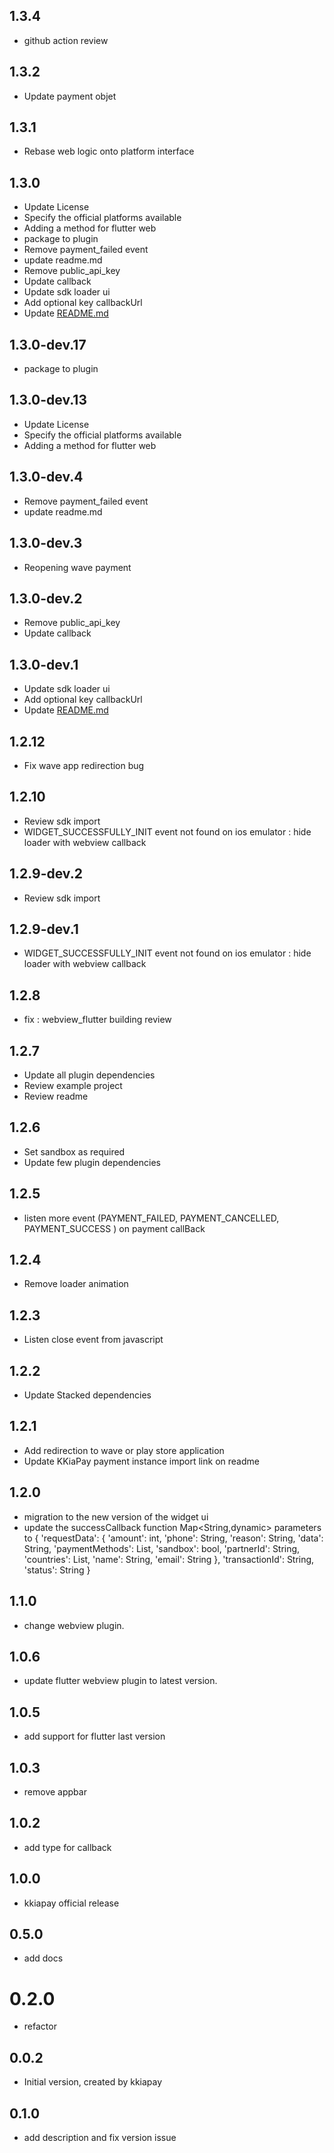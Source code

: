 ## 1.3.4

- github action review

## 1.3.2

- Update payment objet

## 1.3.1

- Rebase web logic onto platform interface

## 1.3.0

- Update License
- Specify the official platforms available
- Adding a method for flutter web
- package to plugin
- Remove payment_failed event
- update readme.md
- Remove public_api_key
- Update callback
- Update sdk loader ui
- Add optional key callbackUrl
- Update [README.md](README.md)

## 1.3.0-dev.17

- package to plugin

## 1.3.0-dev.13

- Update License
- Specify the official platforms available
- Adding a method for flutter web

## 1.3.0-dev.4

- Remove payment_failed event
- update readme.md

## 1.3.0-dev.3

- Reopening wave payment

## 1.3.0-dev.2

- Remove public_api_key
- Update callback

## 1.3.0-dev.1

- Update sdk loader ui
- Add optional key callbackUrl
- Update [README.md](README.md)

## 1.2.12

- Fix wave app redirection bug

## 1.2.10

- Review sdk import
- WIDGET_SUCCESSFULLY_INIT event not found on ios emulator : hide loader with webview callback

## 1.2.9-dev.2

- Review sdk import

## 1.2.9-dev.1

- WIDGET_SUCCESSFULLY_INIT event not found on ios emulator : hide loader with webview callback
 
## 1.2.8

- fix : webview_flutter building review

## 1.2.7

- Update all plugin dependencies
- Review example project
- Review readme

## 1.2.6

- Set sandbox as required
- Update few plugin dependencies 

## 1.2.5

- listen more event (PAYMENT_FAILED, PAYMENT_CANCELLED, PAYMENT_SUCCESS ) on payment callBack

## 1.2.4

- Remove loader animation 

## 1.2.3

- Listen close event from javascript

## 1.2.2

- Update Stacked dependencies

## 1.2.1

- Add redirection to wave or play store application
- Update KKiaPay payment instance import link on readme

## 1.2.0

- migration to the new version of the widget ui
- update the successCallback function Map<String,dynamic> parameters to
  {
  'requestData': {
  'amount': int,
  'phone': String,
  'reason': String,
  'data': String,
  'paymentMethods': List<String>,
  'sandbox': bool,
  'partnerId': String,
  'countries': List<String>,
  'name': String,
  'email': String
  },
  'transactionId': String,
  'status': String
  }

## 1.1.0

- change webview plugin.

## 1.0.6

- update flutter webview plugin to latest version.

## 1.0.5

- add support for flutter last version

## 1.0.3

- remove appbar

## 1.0.2

- add type for callback

## 1.0.0

- kkiapay official release

## 0.5.0

- add docs

# 0.2.0

- refactor

## 0.0.2

- Initial version, created by kkiapay

## 0.1.0

- add description and fix version issue
